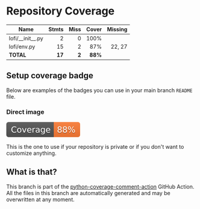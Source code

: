 # Repository Coverage



| Name                 |    Stmts |     Miss |   Cover |   Missing |
|--------------------- | -------: | -------: | ------: | --------: |
| lofi/\_\_init\_\_.py |        2 |        0 |    100% |           |
| lofi/env.py          |       15 |        2 |     87% |    22, 27 |
|            **TOTAL** |   **17** |    **2** | **88%** |           |


## Setup coverage badge

Below are examples of the badges you can use in your main branch `README` file.

### Direct image

[![Coverage badge](https://github.com/RomeoDespres/lofi/raw/python-coverage-comment-action-data/badge.svg)](https://github.com/RomeoDespres/lofi/tree/python-coverage-comment-action-data)

This is the one to use if your repository is private or if you don't want to customize anything.



## What is that?

This branch is part of the
[python-coverage-comment-action](https://github.com/marketplace/actions/python-coverage-comment)
GitHub Action. All the files in this branch are automatically generated and may be
overwritten at any moment.